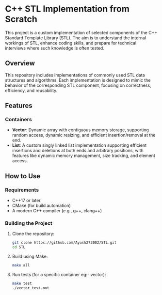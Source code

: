 # C++ STL Implementation from Scratch

This project is a custom implementation of selected components of the C++ Standard Template Library (STL). The aim is to understand the internal workings of STL, enhance coding skills, and prepare for technical interviews where such knowledge is often tested.

## Overview

This repository includes implementations of commonly used STL data structures and algorithms. Each implementation is designed to mimic the behavior of the corresponding STL component, focusing on correctness, efficiency, and reusability.

## Features

### Containers

- **Vector**: Dynamic array with contiguous memory storage, supporting random access, dynamic resizing, and efficient insertion/removal at the end.
- **List**: A custom singly linked list implementation supporting efficient insertions and deletions at both ends and arbitrary positions, with features like dynamic memory management, size tracking, and element access.

## How to Use

### Requirements

- C++17 or later
- CMake (for build automation)
- A modern C++ compiler (e.g., g++, clang++)

### Building the Project

1. Clone the repository:
   ```bash
   git clone https://github.com/Ayush272002/STL.git
   cd STL
   ```
2. Build using Make:
   ```bash
   make all
   ```
3. Run tests (for a specific container eg:- vector):
   ```bash
   make test
   ./vector_test.out
   ```
